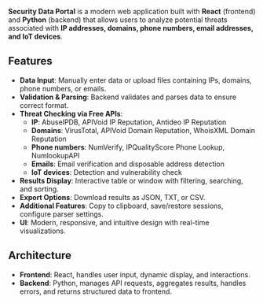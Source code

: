 **Security Data Portal** is a modern web application built with **React** (frontend) and **Python** (backend) that allows users to analyze potential threats associated with **IP addresses, domains, phone numbers, email addresses, and IoT devices**.

## Features

- **Data Input**: Manually enter data or upload files containing IPs, domains, phone numbers, or emails.
- **Validation & Parsing**: Backend validates and parses data to ensure correct format.
- **Threat Checking via Free APIs**:
  - **IP**: AbuseIPDB, APIVoid IP Reputation, Antideo IP Reputation
  - **Domains**: VirusTotal, APIVoid Domain Reputation, WhoisXML Domain Reputation
  - **Phone numbers**: NumVerify, IPQualityScore Phone Lookup, NumlookupAPI
  - **Emails**: Email verification and disposable address detection
  - **IoT devices**: Detection and vulnerability check
- **Results Display**: Interactive table or window with filtering, searching, and sorting.
- **Export Options**: Download results as JSON, TXT, or CSV.
- **Additional Features**: Copy to clipboard, save/restore sessions, configure parser settings.
- **UI**: Modern, responsive, and intuitive design with real-time visualizations.

## Architecture

- **Frontend**: React, handles user input, dynamic display, and interactions.
- **Backend**: Python, manages API requests, aggregates results, handles errors, and returns structured data to frontend.
